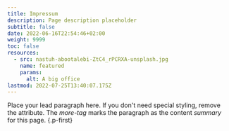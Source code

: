 ```yaml
---
title: Impressum
description: Page description placeholder
subtitle: false
date: 2022-06-16T22:54:46+02:00
weight: 9999
toc: false
resources:
  - src: nastuh-abootalebi-ZtC4_rPCRXA-unsplash.jpg
    name: featured
    params:
      alt: A big office
lastmod: 2022-07-25T13:40:07.175Z
---
```


Place your lead paragraph here. If you don't need special styling, remove the attribute. The _more-tag_ marks the paragraph as the content _summary_ for this page.
{.p-first} <!--more-->
